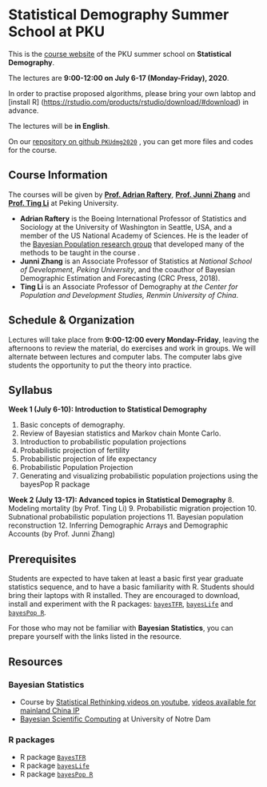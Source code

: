 # Statistical Demography Summer School at PKU

This is the [course website](https://annazhang1998.github.io/PKUdmg2020/) of the PKU summer school on **Statistical Demography**.

The lectures are **9:00-12:00 on July 6-17 (Monday-Friday), 2020**.

In order to practise proposed algorithms, please bring your own labtop and [install R] (https://rstudio.com/products/rstudio/download/#download) in advance.

The lectures will be **in English**.

On our [repository on github ``PKUdmg2020``](https://github.com/annazhang1998/PKUdmg2020)  , you can get more files and codes for the course.
 
## Course Information
The courses will be given by [**Prof. Adrian Raftery**](https://www.stat.washington.edu/raftery/), [**Prof. Junni Zhang**](http://scholar.pku.edu.cn/jnzhang/home) and [**Prof. Ting Li**](http://ssps.ruc.edu.cn/index.php?s=/Index/teacher_cont/cid/8/teaid/41.html)  at Peking University.

- **Adrian Raftery** is the Boeing International Professor of Statistics and Sociology at the
University of Washington in Seattle, USA, and a member of the US National Academy of
Sciences. He is the leader of the [Bayesian Population research group](http://bayespop.csss.washington.edu) that developed many of the methods to be taught in the course .
- **Junni Zhang** is an Associate Professor of Statistics at *National School of Development, Peking University*, and the coauthor of Bayesian Demographic Estimation and Forecasting (CRC
Press, 2018).
- **Ting Li** is an Associate Professor of Demography at *the Center for Population and Development Studies, Renmin University of China*.

## Schedule & Organization

Lectures will take place from **9:00-12:00 every Monday-Friday**, leaving the afternoons to review the
material, do exercises and work in groups. We will alternate between lectures and computer
labs. The computer labs give students the opportunity to put the theory into practice.

## Syllabus
**Week 1 (July 6-10): Introduction to Statistical Demography**
1. Basic concepts of demography.
2. Review of Bayesian statistics and Markov chain Monte Carlo.
3. Introduction to probabilistic population projections
4. Probabilistic projection of fertility
5. Probabilistic projection of life expectancy
6. Probabilistic Population Projection
7. Generating and visualizing probabilistic population projections using the bayesPop R
package

**Week 2 (July 13-17): Advanced topics in Statistical Demography**
8. Modeling mortality (by Prof. Ting Li)
9. Probabilistic migration projection
10. Subnational probabilistic population projections
11. Bayesian population reconstruction
12. Inferring Demographic Arrays and Demographic Accounts (by Prof. Junni Zhang)

## Prerequisites

Students are expected to have taken at least a basic first year graduate statistics sequence, and to have a basic familiarity with R. Students should bring their laptops with R installed. They are encouraged to download, install and experiment with the R packages: [``bayesTFR``](https://cran.r-project.org/web/packages/bayesTFR/index.html), [``bayesLife``](https://cran.r-project.org/web/packages/bayesLife/index.html) and [``bayesPop R``](https://cran.r-project.org/web/packages/bayesPop/index.html).

For those who may not be familiar with **Bayesian Statistics**, you can prepare yourself with the links listed in the resource.

## Resources

### Bayesian Statistics
- Course by [Statistical Rethinking](https://xcelab.net/rm/statistical-rethinking/),[videos on youtube](https://www.youtube.com/playlist?list=PLDcUM9US4XdM9_N6XUUFrhghGJ4K25bFc), [videos available for mainland China IP](https://www.bilibili.com/video/av15997212?from=search&seid=2770670018250200202)
- [Bayesian Scientific Computing](https://www.zabaras.com/bayesiancomputing) at University of Notre Dam

### R packages

- R package [``BayesTFR``](https://cran.r-project.org/web/packages/bayesTFR/index.html)
- R package [``bayesLife``](https://cran.r-project.org/web/packages/bayesLife/index.html)
- R package [``bayesPop R``](https://cran.r-project.org/web/packages/bayesPop/index.html)

